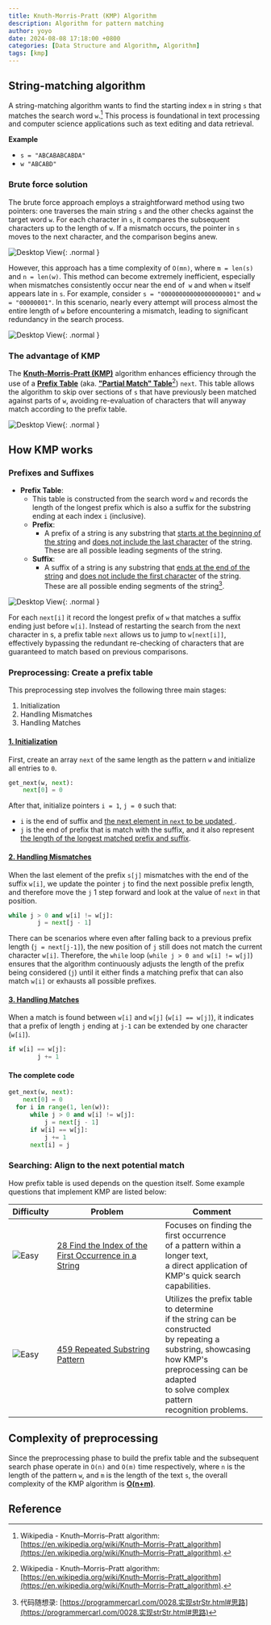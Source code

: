 ```yaml
---
title: Knuth-Morris-Pratt (KMP) Algorithm
description: Algorithm for pattern matching
author: yoyo
date: 2024-08-08 17:18:00 +0800
categories: [Data Structure and Algorithm, Algorithm]
tags: [kmp]
---
```


## String-matching algorithm

A string-matching algorithm wants to find the starting index `m` in string `s` that matches the search word `w`.[^wiki] This process is foundational in text processing and computer science applications such as text editing and data retrieval.

**Example**
  - `s = "ABCABABCABDA"`
  - `w "ABCABD"`

### Brute force solution

The brute force approach employs a straightforward method using two pointers: one traverses the main string `s` and the other checks against the target word `w`. For each character in `s`, it compares the subsequent characters up to the length of `w`. If a mismatch occurs, the pointer in `s` moves to the next character, and the comparison begins anew.

![Desktop View](/assets/image/algorithm/kmp/string-matching-algorithm-1.jpeg){: .normal }

However, this approach has a time complexity of `O(mn)`, where `m = len(s)` and `n = len(w)`. This method can become extremely inefficient, especially when mismatches consistently occur near the end of` w` and when `w` itself appears late in `s`. For example, consider `s = "000000000000000000001"` and `w = "00000001"`. In this scenario, nearly every attempt will process almost the entire length of `w` before encountering a mismatch, leading to significant redundancy in the search process.

![Desktop View](/assets/image/algorithm/kmp/string-matching-algorithm-2.jpeg){: .normal }

### The advantage of KMP

The **<ins>Knuth-Morris-Pratt (KMP)</ins>** algorithm enhances efficiency through the use of a **<ins>Prefix Table</ins>** (aka. **<ins>"Partial Match" Table</ins>**[^wiki]) `next`. This table allows the algorithm to skip over sections of `s` that have previously been matched against parts of `w`, avoiding re-evaluation of characters that will anyway match according to the prefix table.

![Desktop View](/assets/image/algorithm/kmp/string-matching-algorithm-3.jpeg){: .normal }

## How KMP works

### Prefixes and Suffixes
  - **Prefix Table**:
    - This table is constructed from the search word `w` and records the length of the longest prefix which is also a suffix for the substring ending at each index `i` (inclusive).
    - **Prefix**:
      - A prefix of a string is any substring that <ins>starts at the beginning of the string</ins> and <ins>does not include the last character</ins> of the string. These are all possible leading segments of the string.
    - **Suffix**:
      - A suffix of a string is any substring that <ins>ends at the end of the string</ins> and <ins>does not include the first character</ins> of the string. These are all possible ending segments of the string[^dmsxl].

![Desktop View](/assets/image/algorithm/kmp/how-kmp-works-1.jpeg){: .normal } 

For each `next[i]` it record the longest prefix of `w` that matches a suffix ending just before `w[i]`. Instead of restarting the search from the next character in s, a prefix table `next` allows us to jump to `w[next[i]]`, effectively bypassing the redundant re-checking of characters that are guaranteed to match based on previous comparisons. 

### Preprocessing: Create a prefix table

This preprocessing step involves the following three main stages:
  1. Initialization
  2. Handling Mismatches
  3. Handling Matches

#### <ins>1. Initialization</ins>

First, create an array `next` of the same length as the pattern `w` and initialize all entries to `0`.

```python
get_next(w, next):
	next[0] = 0
```
After that, initialize pointers `i = 1`, `j = 0` such that:
  - `i` is the end of suffix and <ins> the next element in `next` to be updated </ins>.
  - `j` is the end of prefix that is match with the suffix, and it also represent <ins>the length of the longest matched prefix and suffix</ins>.

#### <ins>2. Handling Mismatches</ins>

When the last element of the prefix `s[j]` mismatches with the end of the suffix `w[i]`, we update the pointer `j` to find the next possible prefix length, and therefore move the `j` 1 step forward and look at the value of `next` in that position.

```python
while j > 0 and w[i] != w[j]:
        j = next[j - 1]
```

There can be scenarios where even after falling back to a previous prefix length (`j = next[j-1]`), the new position of `j` still does not match the current character `w[i]`. Therefore, the `while` loop (`while j > 0 and w[i] != w[j]`) ensures that the algorithm continuously adjusts the length of the prefix being considered (`j`) until it either finds a matching prefix that can also match `w[i]` or exhausts all possible prefixes.

#### <ins>3. Handling Matches</ins>

When a match is found between `w[i]` and `w[j]` (`w[i] == w[j]`), it indicates that a prefix of length `j` ending at `j-1` can be extended by one character (`w[i]`). 

```python
if w[i] == w[j]:
        j += 1
```

#### The complete code

```python
get_next(w, next):
	next[0] = 0
  for i in range(1, len(w)):
      while j > 0 and w[i] != w[j]:
          j = next[j - 1]
      if w[i] == w[j]:
          j += 1
      next[i] = j
```

### Searching: Align to the next potential match

How prefix table is used depends on the question itself. Some example questions that implement KMP are listed below:

| Difficulty | Problem | Comment |
|------------|---------|---------|
| ![Easy](https://img.shields.io/badge/Easy-brightgreen) | [28 Find the Index of the First Occurrence in a String](https://yuyulyu.github.io/posts/leetcode-day-8/#find-the-index-of-the-first-occurrence-in-a-string) | Focuses on finding the first occurrence <br> of a pattern within a longer text, <br>a direct application of KMP's quick search <br>capabilities. |
| ![Easy](https://img.shields.io/badge/Easy-brightgreen) | [459 Repeated Substring Pattern](https://yuyulyu.github.io/posts/leetcode-day-8/#repeated-substring-pattern) | Utilizes the prefix table to determine<br>if the string can be constructed<br>by repeating a substring, showcasing<br>how KMP's preprocessing can be adapted<br>to solve complex pattern <br>recognition problems. |

## Complexity of preprocessing

Since the preprocessing phase to build the prefix table and the subsequent search phase operate in `O(n)` and `O(m)` time respectively, where `n` is the length of the pattern `w`, and `m` is the length of the text `s`, the overall complexity of the KMP algorithm is <ins>**O(n+m)**</ins>.

## Reference

[^wiki]: Wikipedia - Knuth–Morris–Pratt algorithm:[https://en.wikipedia.org/wiki/Knuth–Morris–Pratt_algorithm](https://en.wikipedia.org/wiki/Knuth–Morris–Pratt_algorithm).
[^dmsxl]: 代码随想录: [https://programmercarl.com/0028.实现strStr.html#思路](https://programmercarl.com/0028.实现strStr.html#思路)

